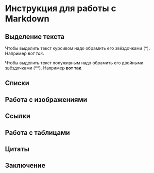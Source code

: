 # Инструкция для работы с Markdown

## Выделение текста

Чтобы выделить текст курсивом надо обрамить его звёздочками (*). Например *вот так*.

Чтобы выделить текст полужирным надо обрамить его двойными звёздочками (**). Например **вот так**.

## Списки

## Работа с изображениями

## Ссылки

## Работа с таблицами

## Цитаты

## Заключение
